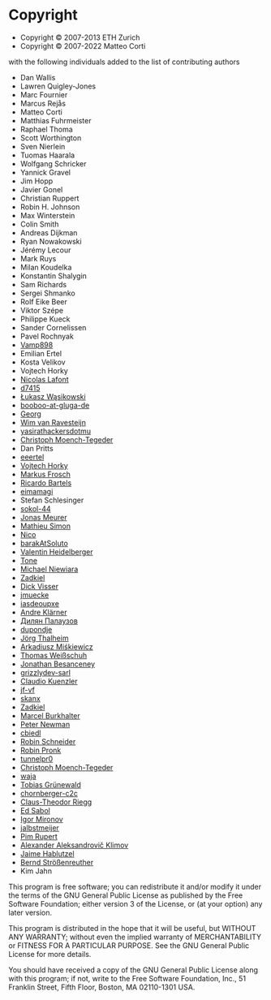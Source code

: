 
# Copyright

* Copyright &copy; 2007-2013 ETH Zurich
* Copyright &copy; 2007-2022 Matteo Corti

with the following individuals added to the list of contributing authors

* Dan Wallis
* Lawren Quigley-Jones
* Marc Fournier
* Marcus Rejås
* Matteo Corti
* Matthias Fuhrmeister
* Raphael Thoma
* Scott Worthington
* Sven Nierlein
* Tuomas Haarala
* Wolfgang Schricker
* Yannick Gravel
* Jim Hopp
* Javier Gonel
* Christian Ruppert
* Robin H. Johnson
* Max Winterstein
* Colin Smith
* Andreas Dijkman
* Ryan Nowakowski
* Jérémy Lecour
* Mark Ruys
* Milan Koudelka
* Konstantin Shalygin
* Sam Richards
* Sergei Shmanko
* Rolf Eike Beer
* Viktor Szépe
* Philippe Kueck
* Sander Cornelissen
* Pavel Rochnyak
* [Vamp898](https://github.com/Vamp898)
* Emilian Ertel
* Kosta Velikov
* Vojtech Horky
* [Nicolas Lafont](https://github.com/ManicoW)
* [d7415](https://github.com/d7415)
* [Łukasz Wąsikowski](https://github.com/IdahoPL)
* [booboo-at-gluga-de](https://github.com/booboo-at-gluga-de)
* [Georg](https://github.com/gbotti)
* [Wim van Ravesteijn](https://github.com/wimvr)
* [yasirathackersdotmu](https://github.com/yasirathackersdotmu)
* [Christoph Moench-Tegeder](https://github.com/moench-tegeder)
* Dan Pritts
* [eeertel](https://github.com/eeertel)
* [Vojtech Horky](https://github.com/vhotspur)
* [Markus Frosch](https://github.com/lazyfrosch)
* [Ricardo Bartels](https://github.com/bb-Ricardo)
* [eimamagi](https://github.com/eimamagi)
* Stefan Schlesinger
* [sokol-44](https://github.com/sokol-44)
* [Jonas Meurer](https://github.com/mejo-)
* [Mathieu Simon](https://github.com/matsimon)
* [Nico](https://github.com/nicox)
* [barakAtSoluto](https://github.com/barakAtSoluto)
* [Valentin Heidelberger](https://github.com/va1entin)
* [Tone](https://github.com/anthonyhaussman)
* [Michael Niewiara](https://github.com/mobitux)
* [Zadkiel](https://github.com/aslafy-z)
* [Dick Visser](https://github.com/dnmvisser)
* [jmuecke](https://github.com/jmuecke)
* [iasdeoupxe](https://github.com/iasdeoupxe)
* [Andre Klärner](https://github.com/klaernie)
* [Дилян Палаузов](https://github.com/dilyanpalauzov)
* [dupondje](https://github.com/dupondje)
* [Jörg Thalheim](https://github.com/Mic92)
* [Arkadiusz Miśkiewicz](https://github.com/arekm)
* [Thomas Weißschuh](https://github.com/t-8ch)
* [Jonathan Besanceney](https://github.com/jonathan-besanceney)
* [grizzlydev-sarl](https://github.com/grizzlydev-sarl)
* [Claudio Kuenzler](https://github.com/Napsty)
* [jf-vf](https://github.com/jf-vf)
* [skanx](https://github.com/skanx)
* [Zadkiel](https://github.com/aslafy-z)
* [Marcel Burkhalter](https://github.com/explorer69)
* [Peter Newman](https://github.com/peternewman)
* [cbiedl](https://github.com/cbiedl)
* [Robin Schneider](https://github.com/ypid-geberit)
* [Robin Pronk](https://github.com/rfpronk)
* [tunnelpr0](https://github.com/tunnelpr0)
* [Christoph Moench-Tegeder](https://github.com/moench-tegeder)
* [waja](https://github.com/waja)
* [Tobias Grünewald](https://github.com/tobias-gruenewald)
* [chornberger-c2c](https://github.com/chornberger-c2c)
* [Claus-Theodor Riegg](https://github.com/ctriegg-mak)
* [Ed Sabol](https://github.com/esabol)
* [Igor Mironov](https://github.com/mcs6502)
* [jalbstmeijer](https://github.com/jalbstmeijer)
* [Pim Rupert](https://github.com/prupert)
* [Alexander Aleksandrovič Klimov](https://github.com/Al2Klimov)
* [Jaime Hablutzel](https://github.com/hablutzel1)
* [Bernd Strößenreuther](https://github.com/booboo-at-gluga-de)
* Kim Jahn

This program is free software; you can redistribute it and/or modify
it under the terms of the GNU General Public License as published by
the Free Software Foundation; either version 3 of the License, or (at
your option) any later version.

This program is distributed in the hope that it will be useful, but
WITHOUT ANY WARRANTY; without even the implied warranty of
MERCHANTABILITY or FITNESS FOR A PARTICULAR PURPOSE.  See the GNU
General Public License for more details.

You should have received a copy of the GNU General Public License
along with this program; if not, write to the Free Software
Foundation, Inc., 51 Franklin Street, Fifth Floor, Boston, MA 02110-1301 USA.
